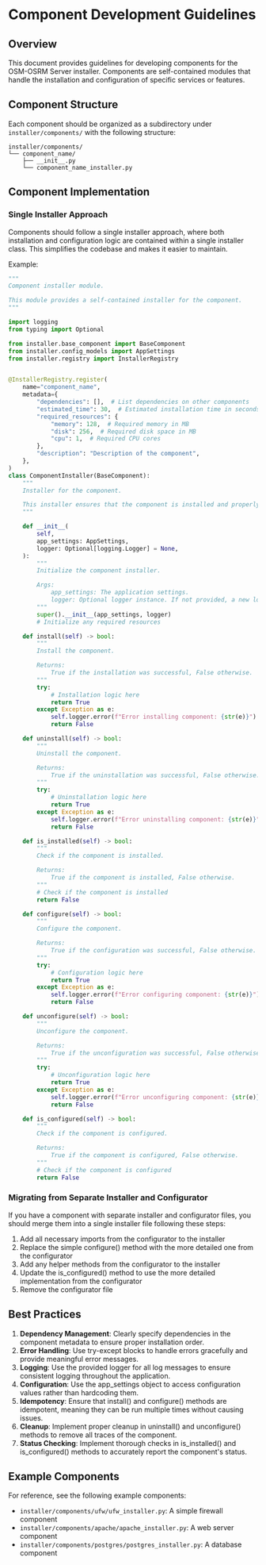 # Component Development Guidelines

## Overview

This document provides guidelines for developing components for the OSM-OSRM Server installer. Components are self-contained modules that handle the installation and configuration of specific services or features.

## Component Structure

Each component should be organized as a subdirectory under `installer/components/` with the following structure:

```
installer/components/
└── component_name/
    ├── __init__.py
    └── component_name_installer.py
```

## Component Implementation

### Single Installer Approach

Components should follow a single installer approach, where both installation and configuration logic are contained within a single installer class. This simplifies the codebase and makes it easier to maintain.

Example:

```python
"""
Component installer module.

This module provides a self-contained installer for the component.
"""

import logging
from typing import Optional

from installer.base_component import BaseComponent
from installer.config_models import AppSettings
from installer.registry import InstallerRegistry


@InstallerRegistry.register(
    name="component_name",
    metadata={
        "dependencies": [],  # List dependencies on other components
        "estimated_time": 30,  # Estimated installation time in seconds
        "required_resources": {
            "memory": 128,  # Required memory in MB
            "disk": 256,  # Required disk space in MB
            "cpu": 1,  # Required CPU cores
        },
        "description": "Description of the component",
    },
)
class ComponentInstaller(BaseComponent):
    """
    Installer for the component.

    This installer ensures that the component is installed and properly configured.
    """

    def __init__(
        self,
        app_settings: AppSettings,
        logger: Optional[logging.Logger] = None,
    ):
        """
        Initialize the component installer.

        Args:
            app_settings: The application settings.
            logger: Optional logger instance. If not provided, a new logger will be created.
        """
        super().__init__(app_settings, logger)
        # Initialize any required resources

    def install(self) -> bool:
        """
        Install the component.

        Returns:
            True if the installation was successful, False otherwise.
        """
        try:
            # Installation logic here
            return True
        except Exception as e:
            self.logger.error(f"Error installing component: {str(e)}")
            return False

    def uninstall(self) -> bool:
        """
        Uninstall the component.

        Returns:
            True if the uninstallation was successful, False otherwise.
        """
        try:
            # Uninstallation logic here
            return True
        except Exception as e:
            self.logger.error(f"Error uninstalling component: {str(e)}")
            return False

    def is_installed(self) -> bool:
        """
        Check if the component is installed.

        Returns:
            True if the component is installed, False otherwise.
        """
        # Check if the component is installed
        return False

    def configure(self) -> bool:
        """
        Configure the component.

        Returns:
            True if the configuration was successful, False otherwise.
        """
        try:
            # Configuration logic here
            return True
        except Exception as e:
            self.logger.error(f"Error configuring component: {str(e)}")
            return False

    def unconfigure(self) -> bool:
        """
        Unconfigure the component.

        Returns:
            True if the unconfiguration was successful, False otherwise.
        """
        try:
            # Unconfiguration logic here
            return True
        except Exception as e:
            self.logger.error(f"Error unconfiguring component: {str(e)}")
            return False

    def is_configured(self) -> bool:
        """
        Check if the component is configured.

        Returns:
            True if the component is configured, False otherwise.
        """
        # Check if the component is configured
        return False
```

### Migrating from Separate Installer and Configurator

If you have a component with separate installer and configurator files, you should merge them into a single installer file following these steps:

1. Add all necessary imports from the configurator to the installer
2. Replace the simple configure() method with the more detailed one from the configurator
3. Add any helper methods from the configurator to the installer
4. Update the is_configured() method to use the more detailed implementation from the configurator
5. Remove the configurator file

## Best Practices

1. **Dependency Management**: Clearly specify dependencies in the component metadata to ensure proper installation order.
2. **Error Handling**: Use try-except blocks to handle errors gracefully and provide meaningful error messages.
3. **Logging**: Use the provided logger for all log messages to ensure consistent logging throughout the application.
4. **Configuration**: Use the app_settings object to access configuration values rather than hardcoding them.
5. **Idempotency**: Ensure that install() and configure() methods are idempotent, meaning they can be run multiple times without causing issues.
6. **Cleanup**: Implement proper cleanup in uninstall() and unconfigure() methods to remove all traces of the component.
7. **Status Checking**: Implement thorough checks in is_installed() and is_configured() methods to accurately report the component's status.

## Example Components

For reference, see the following example components:

- `installer/components/ufw/ufw_installer.py`: A simple firewall component
- `installer/components/apache/apache_installer.py`: A web server component
- `installer/components/postgres/postgres_installer.py`: A database component